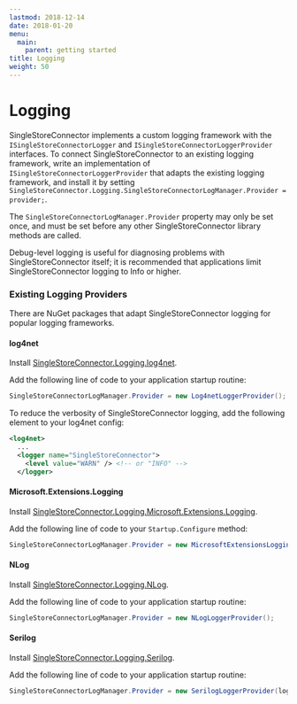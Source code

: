 ```yaml
---
lastmod: 2018-12-14
date: 2018-01-20
menu:
  main:
    parent: getting started
title: Logging
weight: 50
---
```


Logging
=======

SingleStoreConnector implements a custom logging framework with the `ISingleStoreConnectorLogger` and `ISingleStoreConnectorLoggerProvider` interfaces.
To connect SingleStoreConnector to an existing logging framework, write an implementation of `ISingleStoreConnectorLoggerProvider` that adapts
the existing logging framework, and install it by setting `SingleStoreConnector.Logging.SingleStoreConnectorLogManager.Provider = provider;`.

The `SingleStoreConnectorLogManager.Provider` property may only be set once, and must be set before any other SingleStoreConnector library methods are called.

Debug-level logging is useful for diagnosing problems with SingleStoreConnector itself; it is recommended that applications limit SingleStoreConnector
logging to Info or higher.

### Existing Logging Providers

There are NuGet packages that adapt SingleStoreConnector logging for popular logging frameworks.

#### log4net

Install [SingleStoreConnector.Logging.log4net](https://www.nuget.org/packages/MySqlConnector.Logging.log4net/).

Add the following line of code to your application startup routine:

```csharp
SingleStoreConnectorLogManager.Provider = new Log4netLoggerProvider();
```

To reduce the verbosity of SingleStoreConnector logging, add the following element to your log4net config:

```xml
<log4net>
  ...
  <logger name="SingleStoreConnector">
    <level value="WARN" /> <!-- or "INFO" -->
  </logger>
```

#### Microsoft.Extensions.Logging

Install [SingleStoreConnector.Logging.Microsoft.Extensions.Logging](https://www.nuget.org/packages/MySqlConnector.Logging.Microsoft.Extensions.Logging/).

Add the following line of code to your `Startup.Configure` method:

```csharp
SingleStoreConnectorLogManager.Provider = new MicrosoftExtensionsLoggingLoggerProvider(loggerFactory);
```

#### NLog

Install [SingleStoreConnector.Logging.NLog](https://www.nuget.org/packages/MySqlConnector.Logging.NLog/).

Add the following line of code to your application startup routine:

```csharp
SingleStoreConnectorLogManager.Provider = new NLogLoggerProvider();
```

#### Serilog

Install [SingleStoreConnector.Logging.Serilog](https://www.nuget.org/packages/MySqlConnector.Logging.Serilog/).

Add the following line of code to your application startup routine:

```csharp
SingleStoreConnectorLogManager.Provider = new SerilogLoggerProvider(loggerFactory);
```

